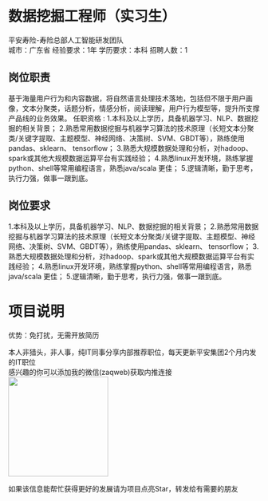 # 数据挖掘工程师（实习生）
平安寿险-寿险总部人工智能研发团队  
城市：广东省 经验要求：1年 学历要求：本科  招聘人数：1

## 岗位职责
基于海量用户行为和内容数据，将自然语言处理技术落地，包括但不限于用户画像，文本分聚类，话题分析，情感分析，阅读理解，用户行为模型等，提升所支撑产品线的业务效果。
   任职资格 :
   1.本科及以上学历，具备机器学习、NLP、数据挖掘的相关背景；
   2.熟悉常用数据挖掘与机器学习算法的技术原理（长短文本分聚类/关键字提取、主题模型、神经网络、决策树、SVM、GBDT等），熟练使用pandas、sklearn、 tensorflow；
   3.熟悉大规模数据处理和分析，对hadoop、spark或其他大规模数据运算平台有实践经验；
   4.熟悉linux开发环境，熟练掌握python、shell等常用编程语言，熟悉java/scala 更佳；
   5.逻辑清晰，勤于思考，执行力强，做事一跟到底。

## 岗位要求
1.本科及以上学历，具备机器学习、NLP、数据挖掘的相关背景；
   2.熟悉常用数据挖掘与机器学习算法的技术原理（长短文本分聚类/关键字提取、主题模型、神经网络、决策树、SVM、GBDT等），熟练使用pandas、sklearn、 tensorflow；
   3.熟悉大规模数据处理和分析，对hadoop、spark或其他大规模数据运算平台有实践经验；
   4.熟悉linux开发环境，熟练掌握python、shell等常用编程语言，熟悉java/scala 更佳；
   5.逻辑清晰，勤于思考，执行力强，做事一跟到底。

# 项目说明

优势：免打扰，无需开放简历

本人非猎头，非人事，纯IT同事分享内部推荐职位，每天更新平安集团2个月内发的IT职位  
感兴趣的你可以添加我的微信(zaqweb)获取内推连接  
<img src="https://github.com/zaqweb/PA-IT-JOBS/blob/master/WechatICode.jpeg"  height="200" width="200">

如果该信息能帮忙获得更好的发展请为项目点亮Star，转发给有需要的朋友




